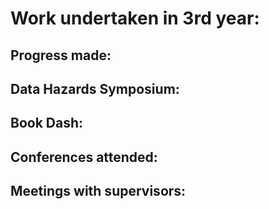 # Work undertaken in 3rd year:

## Progress made:

## Data Hazards Symposium:

## Book Dash:

## Conferences attended:

## Meetings with supervisors: